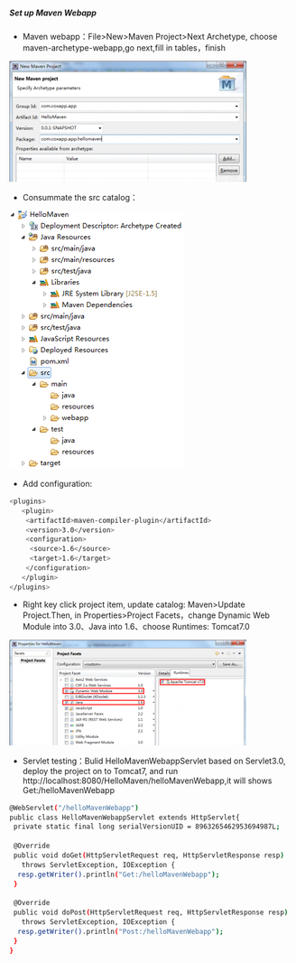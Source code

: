 ##### Set up Maven Webapp

- Maven webapp：File>New>Maven Project>Next Archetype, choose maven-archetype-webapp,go next,fill in tables，finish      

 ![setup1](/images/setup1.png)           

- Consummate the src catalog：      

![setup2](/images/setup2.png)        

- Add configuration:
```sh
<plugins>
   <plugin>
    <artifactId>maven-compiler-plugin</artifactId>
    <version>3.0</version>
    <configuration>
     <source>1.6</source>
     <target>1.6</target>
    </configuration>
   </plugin>
</plugins>
```
- Right key click project item, update catalog: Maven>Update Project.Then, in Properties>Project Facets，change Dynamic Web Module into 3.0、Java into 1.6、choose Runtimes: Tomcat7.0      

![setup3](/images/setup3.png)          


- Servlet testing：Bulid HelloMavenWebappServlet based on Servlet3.0, deploy the project on to Tomcat7, and run http://localhost:8080/HelloMaven/helloMavenWebapp,it will shows Get:/helloMavenWebapp
```sh
@WebServlet("/helloMavenWebapp")
public class HelloMavenWebappServlet extends HttpServlet{
 private static final long serialVersionUID = 8963265462953694987L;
 
 @Override
 public void doGet(HttpServletRequest req, HttpServletResponse resp)
   throws ServletException, IOException {
  resp.getWriter().println("Get:/helloMavenWebapp");
 }
  
 @Override
 public void doPost(HttpServletRequest req, HttpServletResponse resp)
   throws ServletException, IOException {
  resp.getWriter().println("Post:/helloMavenWebapp");
 }
}
```
